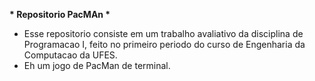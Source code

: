 __* Repositorio PacMAn *__

- Esse repositorio consiste em um trabalho avaliativo da disciplina de Programacao I, feito no primeiro periodo do curso de Engenharia da Computacao da UFES.
- Eh um jogo de PacMan de terminal.
